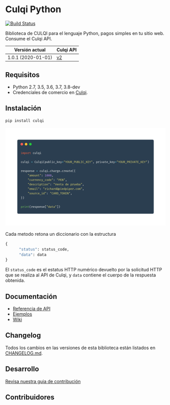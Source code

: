 # Culqi Python

[![Build Status](https://travis-ci.org/culqi/culqi-python.svg?branch=master)](https://travis-ci.org/culqi/culqi-python)


Biblioteca de CULQI para el lenguaje Python, pagos simples en tu sitio web. Consume el Culqi API.

| Versión actual     | Culqi API                    |
| ------------------ | ---------------------------- |
| 1.0.1 (2020-01-01) | [v2](https://culqi.com/api/) |

## Requisitos

- Python 2.7, 3.5, 3.6, 3.7, 3.8-dev
- Credenciales de comercio en [Culqi](https://culqi.com).

## Instalación

```bash
pip install culqi 
```

![](/resources/carbon.png)


Cada metodo retona un diccionario con la estructura

```python
{
      "status": status_code,
      "data": data
}
```

El `status_code` es el estatus HTTP numérico devuelto por la solicitud HTTP que se
realiza al API de Culqi, y `data` contiene el cuerpo de la respuesta obtenida.


## Documentación

- [Referencia de API](https://www.culqi.com/api/)
- [Ejemplos](https://github.com/culqi/culqi-python/wiki)
- [Wiki](https://github.com/culqi/culqi-python/wiki)



## Changelog

Todos los cambios en las versiones de esta biblioteca están listados en
[CHANGELOG.md](CHANGELOG.md).

## Desarrollo
[Revisa nuestra guia de contribución](CONTRIBUTING.md)

## Contribuidores
